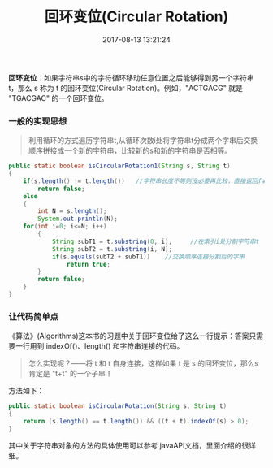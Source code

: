 ﻿---
title: 回环变位(Circular Rotation)
date: 2017-08-13 13:21:24
tags: java
---



**回环变位**：如果字符串s中的字符循环移动任意位置之后能够得到另一个字符串 t，那么 s 称为 t 的回环变位(Circular Rotation)。例如，"ACTGACG" 就是 "TGACGAC" 的一个回环变位。

### 一般的实现思想
>利用循环的方式遍历字符串t,从循环次数i处将字符串t分成两个字串后交换顺序拼接成一个新的字符串，比较新的s和新的字符串是否相等。


```java
public static boolean isCircularRotation1(String s, String t)
{
	if(s.length() != t.length())   //字符串长度不等则没必要再比较，直接返回false
		return false;
	else
	{
		int N = s.length();
		System.out.println(N);
	for(int i=0; i<=N; i++)
		{
			String subT1 = t.substring(0, i);     //在索引i处分割字符串t
			String subT2 = t.substring(i, N);
			if(s.equals(subT2 + subT1))    //交换顺序连接分割后的字串
				return true;
		}
		return false;
	}
}
```
### 让代码简单点
《算法》(Algorithms)这本书的习题中关于回环变位给了这么一行提示：答案只需要一行用到 indexOf()、length() 和字符串连接的代码。
>怎么实现呢？——将 t 和 t 自身连接，这样如果 t 是 s 的回环变位，那么s肯定是 "t+t" 的一个子串！


方法如下：
``` java
public static boolean isCircularRotation(String s, String t)
{
	return (s.length() == t.length()) && ((t + t).indexOf(s) > 0);
}
```

其中关于字符串对象的方法的具体使用可以参考 javaAPI文档，里面介绍的很详细。

